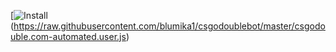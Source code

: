 

[![Install](https://i.imgur.com/hKHfyWz.png)(https://raw.githubusercontent.com/blumika1/csgodoublebot/master/csgodouble.com-automated.user.js)
